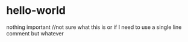 # hello-world
nothing important
//not sure what this is or if I need to use a single line comment but whatever
